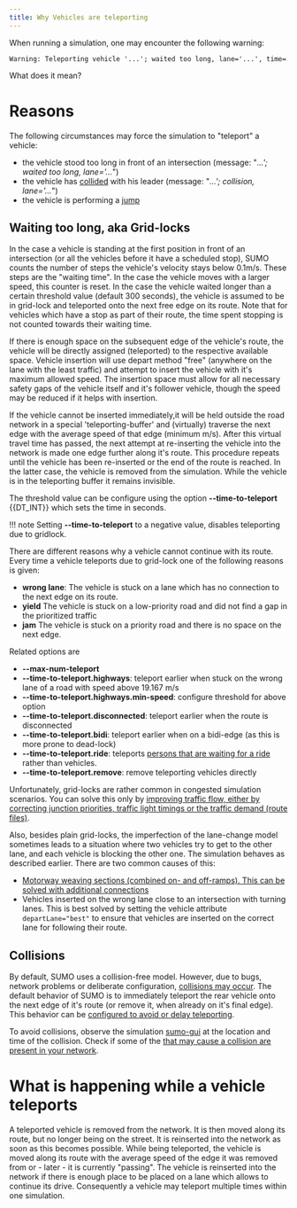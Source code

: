 ```yaml
---
title: Why Vehicles are teleporting
---
```


When running a simulation, one may encounter the following warning:

```
Warning: Teleporting vehicle '...'; waited too long, lane='...', time=....
```

What does it mean?

# Reasons

The following circumstances may force the simulation to "teleport" a
vehicle:

- the vehicle stood too long in front of an intersection (message:
  "*...'; waited too long, lane='...*")
- the vehicle has [collided](Simulation/Safety.md#collisions) with his leader (message: "*...';
  collision, lane='...*")
- the vehicle is performing a [jump](Definition_of_Vehicles%2C_Vehicle_Types%2C_and_Routes.md#jumps)

## Waiting too long, aka Grid-locks

In the case a vehicle is standing at the first position in front of an
intersection (or all the vehicles before it have a scheduled stop), SUMO counts the number of steps the vehicle's velocity
stays below 0.1m/s. These steps are the "waiting time". In the case the
vehicle moves with a larger speed, this counter is reset. In the case
the vehicle waited longer than a certain threshold value (default 300
seconds), the vehicle is assumed to be in grid-lock and teleported onto
the next free edge on its route.
Note that for
vehicles which have a stop as part of their route, the time spent
stopping is not counted towards their waiting time.

If there is enough space on the subsequent edge of
the vehicle's route, the vehicle will be directly assigned (teleported) to the respective
available space. Vehicle insertion will use depart method "free" (anywhere on the lane with the least traffic)
and attempt to insert the vehicle with it's maximum allowed speed.
The insertion space must allow for all necessary safety gaps of the vehicle itself and it's follower vehicle, though the speed may be reduced if it helps with insertion.

If the vehicle cannot be inserted immediately,it will be held outside the road network in a special 'teleporting-buffer' and (virtually) traverse the next edge with the average speed of that edge (minimum  m/s). After this virtual travel time has passed, the next attempt at re-inserting the vehicle into the network is made one edge further along it's route. This procedure repeats until the vehicle has been re-inserted or the end of the route is reached.
In the latter case, the vehicle is removed from the simulation.
While the vehicle is in the teleporting buffer it remains invisible.

The threshold value can be configure
using the option **--time-to-teleport** {{DT_INT}} which sets the time in seconds.

!!! note
    Setting **--time-to-teleport** to a negative value, disables teleporting due to gridlock.
    
There are different reasons why a vehicle cannot continue with its
route. Every time a vehicle teleports due to grid-lock one of the
following reasons is given:

- **wrong lane**: The vehicle is stuck on a lane which has no
  connection to the next edge on its route.
- **yield** The vehicle is stuck on a low-priority road and did not
  find a gap in the prioritized traffic
- **jam** The vehicle is stuck on a priority road and there is no
  space on the next edge.
  
Related options are

- **--max-num-teleport**
- **--time-to-teleport.highways**: teleport earlier when stuck on the wrong lane of a road with speed above 19.167 m/s
- **--time-to-teleport.highways.min-speed**: configure threshold for above option
- **--time-to-teleport.disconnected**: teleport earlier when the route is disconnected
- **--time-to-teleport.bidi**: teleport earlier when on a bidi-edge (as this is more prone to dead-lock)
- **--time-to-teleport.ride**: teleports [persons that are waiting for a ride](Specification/Persons.md#riding) rather than vehicles.
- **--time-to-teleport.remove**: remove teleporting vehicles directly

Unfortunately, grid-locks are rather common in congested simulation
scenarios. You can solve this only by [improving traffic flow, either by
correcting junction priorities, traffic light timings or the traffic
demand (route
files)](../FAQ.md#the_simulation_has_lots_of_jamsdeadlocks_what_can_i_do).

Also, besides plain grid-locks, the imperfection of the lane-change
model sometimes leads to a situation where two vehicles try to get to
the other lane, and each vehicle is blocking the other one. The
simulation behaves as described earlier. There are two common causes of
this:

- [Motorway weaving sections (combined on- and off-ramps). This can be
  solved with additional
  connections](../Simulation/Motorways.md#combined_on-off-ramps)
- Vehicles inserted on the wrong lane close to an intersection with
  turning lanes. This is best solved by setting the vehicle attribute `departLane="best"`
  to ensure that vehicles are inserted on the correct lane for
  following their route.

## Collisions

By default, SUMO uses a collision-free model. However, due to bugs,
network problems or deliberate configuration,
[collisions may occur](../Simulation/Safety.md#collisions). The default behavior of SUMO is to immediately teleport the rear vehicle onto the next edge of it's route (or remove it, when already on it's final edge). This behavior can be [configured to avoid or delay teleporting](../Simulation/Safety.md#collisions). 

To avoid collisions, observe the simulation
[sumo-gui](../sumo-gui.md) at the location and time of the
collision. Check if some of the [that may cause a collision are present
in your network](../Simulation/Safety.md#deliberately_causing_collisions).

# What is happening while a vehicle teleports

A teleported vehicle is removed from the network. It is then moved along
its route, but no longer being on the street. It is reinserted into the
network as soon as this becomes possible. While being teleported, the
vehicle is moved along its route with the average speed of the edge it
was removed from or - later - it is currently "passing". The vehicle is
reinserted into the network if there is enough place to be placed on a
lane which allows to continue its drive. Consequently a vehicle may
teleport multiple times within one simulation.

